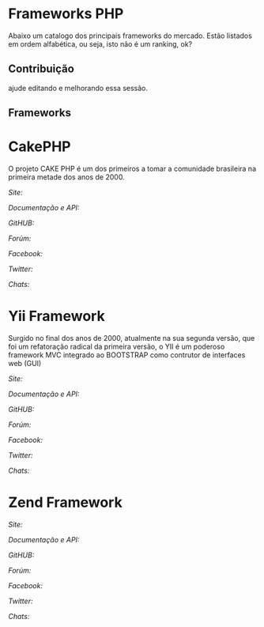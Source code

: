 # Frameworks PHP

Abaixo um catalogo dos principais frameworks do mercado. Estão listados em ordem alfabética, ou seja, isto não é um ranking, ok?

## Contribuição

ajude editando e melhorando essa sessão.

## Frameworks

# CakePHP

O projeto CAKE PHP é um dos primeiros a tomar a comunidade brasileira na primeira metade dos anos de 2000. 

*Site:*

*Documentação e API:*

*GitHUB:*

*Forúm:*

*Facebook:*

*Twitter:*

*Chats:*



# Yii Framework

Surgido no final dos anos de 2000, atualmente na sua segunda versão, que foi um refatoração radical da primeira versão, o YII é um poderoso framework MVC integrado ao BOOTSTRAP como contrutor de interfaces web (GUI)


*Site:*

*Documentação e API:*

*GitHUB:*

*Forúm:*

*Facebook:*

*Twitter:*

*Chats:*


# Zend Framework


*Site:*

*Documentação e API:*

*GitHUB:*

*Forúm:*

*Facebook:*

*Twitter:*

*Chats:*
